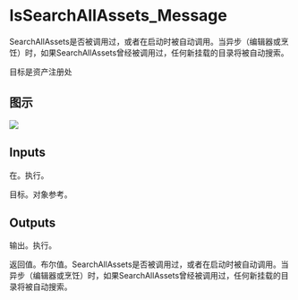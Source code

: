 # IsSearchAllAssets_Message

SearchAllAssets是否被调用过，或者在启动时被自动调用。当异步（编辑器或烹饪）时，如果SearchAllAssets曾经被调用过，任何新挂载的目录将被自动搜索。

目标是资产注册处

## 图示

![]($-20221218-18005623.png)

## Inputs

在。执行。

目标。对象参考。 

## Outputs

输出。执行。

返回值。布尔值。SearchAllAssets是否被调用过，或者在启动时被自动调用。当异步（编辑器或烹饪）时，如果SearchAllAssets曾经被调用过，任何新挂载的目录将被自动搜索。